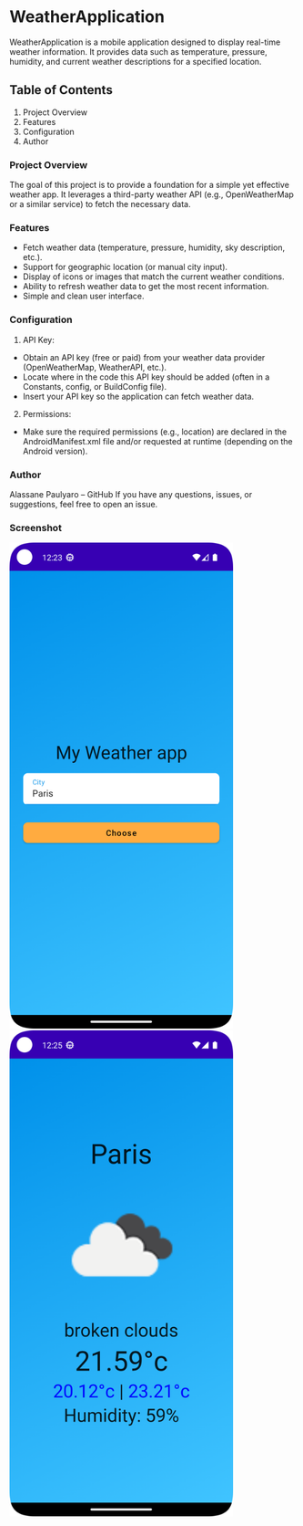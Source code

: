 # WeatherApplication

WeatherApplication is a mobile application designed to display real-time weather information. It provides data such as temperature, pressure, humidity, and current weather descriptions for a specified location.

## Table of Contents

1. Project Overview
2. Features
3. Configuration
4. Author

### Project Overview

The goal of this project is to provide a foundation for a simple yet effective weather app. It leverages a third-party weather API (e.g., OpenWeatherMap or a similar service) to fetch the necessary data.

### Features

- Fetch weather data (temperature, pressure, humidity, sky description, etc.).
- Support for geographic location (or manual city input).
- Display of icons or images that match the current weather conditions.
- Ability to refresh weather data to get the most recent information.
- Simple and clean user interface.

### Configuration

1. API Key:

- Obtain an API key (free or paid) from your weather data provider (OpenWeatherMap, WeatherAPI, etc.).
- Locate where in the code this API key should be added (often in a Constants, config, or BuildConfig file).
- Insert your API key so the application can fetch weather data.

2. Permissions:

- Make sure the required permissions (e.g., location) are declared in the AndroidManifest.xml file and/or requested at runtime (depending on the Android version).

### Author
Alassane Paulyaro – GitHub
If you have any questions, issues, or suggestions, feel free to open an issue.

### Screenshot


<img src="Screenshot_home_my_weather_app.png" alt="Alt Text" width="393" height="852">

<img src="Screenshot_Detail_my_weather_app.png" alt="Alt Text" width="393" height="852">

